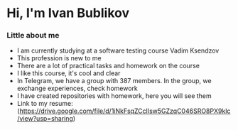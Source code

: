 # Hi, I'm Ivan Bublikov
### Little about me
- I am currently studying at a software testing course Vadim Ksendzov 
- This profession is new to me
- There are a lot of practical tasks and homework on the course
- I like this course, it's cool and clear
- In Telegram, we have a group with 387 members. In the group, we exchange experiences, check homework
- I have created repositories with homework, here you will see them
- Link to my resume: (https://drive.google.com/file/d/1iNkFsqZCclIsw5GZzqC046SRO8PX9klc/view?usp=sharing)
